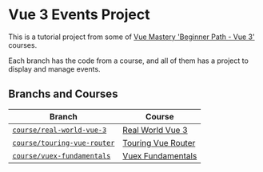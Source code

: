 # Vue 3 Events Project

This is a tutorial project from some of [Vue Mastery 'Beginner Path - Vue 3'](https://www.vuemastery.com/courses-path/beginner) courses.

Each branch has the code from a course, and all of them has a project to display and manage events.

## Branchs and Courses

| Branch    | Course  |
|---        |---      |
|[`course/real-world-vue-3`](https://github.com/leonardoszct/vue-mastery-events-for-good/tree/course/real-world-vue-3)      |[Real World Vue 3](https://www.vuemastery.com/courses/real-world-vue3)       |
|[`course/touring-vue-router`](https://github.com/leonardoszct/vue-mastery-events-for-good/tree/course/touring-vue-router)  |[Touring Vue Router](https://www.vuemastery.com/courses/touring-vue-router)  |
|[`course/vuex-fundamentals`](https://github.com/leonardoszct/vue-mastery-events-for-good/tree/course/vuex-fundamentals)    |[Vuex Fundamentals](https://www.vuemastery.com/courses/vuex-fundamentals)    |

